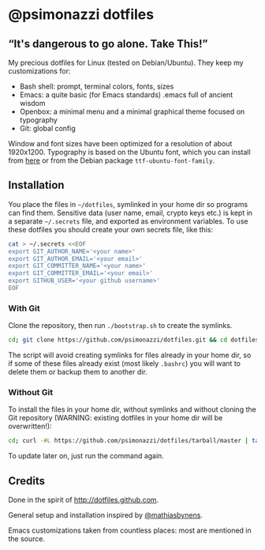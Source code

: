 # @psimonazzi dotfiles

## “It's dangerous to go alone. Take This!”

My precious dotfiles for Linux (tested on Debian/Ubuntu). They keep my customizations for:

- Bash shell: prompt, terminal colors, fonts, sizes
- Emacs: a quite basic (for Emacs standards) .emacs full of ancient wisdom 
- Openbox: a minimal menu and a minimal graphical theme focused on typography
- Git: global config

Window and font sizes have been optimized for a resolution of about 1920x1200. Typography is based on the Ubuntu font, which you can install from [here](http://font.ubuntu.com) or from the Debian package `ttf-ubuntu-font-family`.

## Installation

You place the files in `~/dotfiles`, symlinked in your home dir so programs can find them.
Sensitive data (user name, email, crypto keys etc.) is kept in a separate `~/.secrets` file, and exported as environment variables. To use these dotfiles you should create your own secrets file, like this:

```bash
cat > ~/.secrets <<EOF
export GIT_AUTHOR_NAME='<your name>'
export GIT_AUTHOR_EMAIL='<your email>'
export GIT_COMMITTER_NAME='<your name>'
export GIT_COMMITTER_EMAIL='<your email>'
export GITHUB_USER='<your github username>'
EOF
```

### With Git

Clone the repository, then run `./bootstrap.sh` to create the symlinks.

```bash
cd; git clone https://github.com/psimonazzi/dotfiles.git && cd dotfiles && ./bootstrap.sh
```

The script will avoid creating symlinks for files already in your home dir, so if some of these files already exist (most likely `.bashrc`) you will want to delete them or backup them to another dir.

### Without Git

To install the files in your home dir, without symlinks and without cloning the Git repository (WARNING: existing dotfiles in your home dir will be overwritten!):

```bash
cd; curl -#L https://github.com/psimonazzi/dotfiles/tarball/master | tar -xzv --strip-components 1 --exclude={README.md,bootstrap.sh}
```

To update later on, just run the command again.

## Credits

Done in the spirit of http://dotfiles.github.com.

General setup and installation inspired by [@mathiasbynens](https://github.com/mathiasbynens/dotfiles).

Emacs customizations taken from countless places: most are mentioned in the source.

